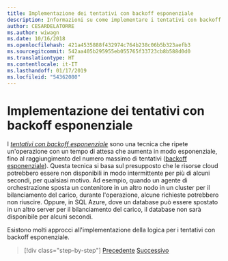```yaml
---
title: Implementazione dei tentativi con backoff esponenziale
description: Informazioni su come implementare i tentativi con backoff esponenziale.
author: CESARDELATORRE
ms.author: wiwagn
ms.date: 10/16/2018
ms.openlocfilehash: 421a4535888f432974c764b238c06b5b323aefb3
ms.sourcegitcommit: 542aa405b295955eb055765f33723cb8b588d0d0
ms.translationtype: HT
ms.contentlocale: it-IT
ms.lasthandoff: 01/17/2019
ms.locfileid: "54362080"
---
```

# <a name="implement-retries-with-exponential-backoff"></a>Implementazione dei tentativi con backoff esponenziale

I [*tentativi con backoff esponenziale*](/azure/architecture/patterns/retry) sono una tecnica che ripete un'operazione con un tempo di attesa che aumenta in modo esponenziale, fino al raggiungimento del numero massimo di tentativi ([backoff esponenziale](https://en.wikipedia.org/wiki/Exponential_backoff)). Questa tecnica si basa sul presupposto che le risorse cloud potrebbero essere non disponibili in modo intermittente per più di alcuni secondi, per qualsiasi motivo. Ad esempio, quando un agente di orchestrazione sposta un contenitore in un altro nodo in un cluster per il bilanciamento del carico, durante l'operazione, alcune richieste potrebbero non riuscire. Oppure, in SQL Azure, dove un database può essere spostato in un altro server per il bilanciamento del carico, il database non sarà disponibile per alcuni secondi.

Esistono molti approcci all'implementazione della logica per i tentativi con backoff esponenziale.

>[!div class="step-by-step"]
>[Precedente](partial-failure-strategies.md)
>[Successivo](implement-resilient-entity-framework-core-sql-connections.md)